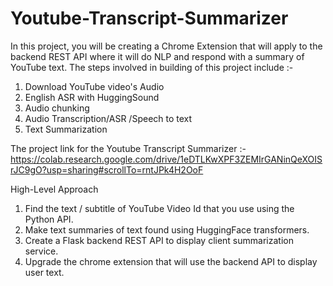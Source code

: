 # Youtube-Transcript-Summarizer
In this project, you will be creating a Chrome Extension that will apply to the backend REST API where it will do NLP and respond with a summary of YouTube text.
The steps involved in building of this project include :- 
1) Download YouTube video's Audio
2) English ASR with HuggingSound
3) Audio chunking
4) Audio Transcription/ASR /Speech to text
5) Text Summarization


The project link for the Youtube Transcript Summarizer :- https://colab.research.google.com/drive/1eDTLKwXPF3ZEMIrGANinQeXOISrJC9gO?usp=sharing#scrollTo=rntJPk4H2OoF


High-Level Approach
1) Find the text / subtitle of YouTube Video Id that you use using the Python API.
2) Make text summaries of text found using HuggingFace transformers.
3) Create a Flask backend REST API to display client summarization service.
4) Upgrade the chrome extension that will use the backend API to display user text.
